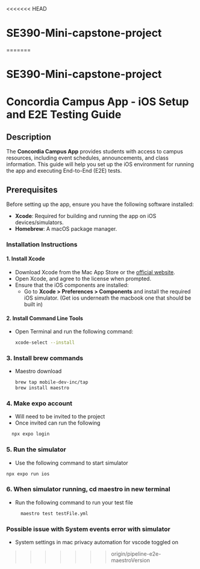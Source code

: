 <<<<<<< HEAD
# SE390-Mini-capstone-project
=======
# SE390-Mini-capstone-project


# Concordia Campus App - iOS Setup and E2E Testing Guide

## Description
The **Concordia Campus App** provides students with access to campus resources, including event schedules, announcements, and class information. This guide will help you set up the iOS environment for running the app and executing End-to-End (E2E) tests.

## Prerequisites
Before setting up the app, ensure you have the following software installed:

- **Xcode**: Required for building and running the app on iOS devices/simulators.
- **Homebrew**: A macOS package manager.

### Installation Instructions

#### 1. Install Xcode
   - Download Xcode from the Mac App Store or the [official website](https://developer.apple.com/xcode/).
   - Open Xcode, and agree to the license when prompted.
   - Ensure that the iOS components are installed:
     - Go to **Xcode > Preferences > Components** and install the required iOS simulator. (Get ios underneath the macbook one that should be built in)

#### 2. Install Command Line Tools
   - Open Terminal and run the following command:
     ```bash
     xcode-select --install
     ```
### 3. Install brew commands
- Maestro download
    ```bash
    brew tap mobile-dev-inc/tap
    brew install maestro
    ```
### 4. Make expo account
- Will need to be invited to the project
- Once invited can run the following
```bash
  npx expo login
```

### 5. Run the simulator
- Use the following command to start simulator
```bash
npx expo run ios
```

### 6. When simulator running, cd maestro in new terminal
- Run the following command to run your test file
  ```bash
    maestro test testFile.yml

### Possible issue with System events error with simulator
- System settings in mac privacy automation for vscode toggled on
>>>>>>> origin/pipeline-e2e-maestroVersion
